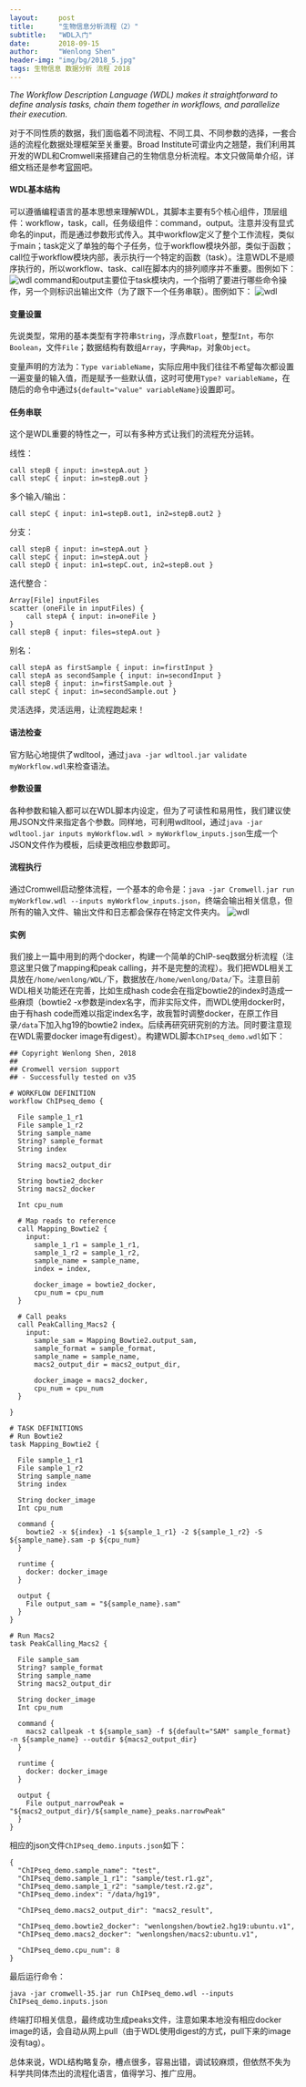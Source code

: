 ```yaml
---
layout:     post
title:      "生物信息分析流程（2）"
subtitle:   "WDL入门"
date:       2018-09-15
author:     "Wenlong Shen"
header-img: "img/bg/2018_5.jpg"
tags: 生物信息 数据分析 流程 2018
---
```


<script type="text/javascript" src="http://cdn.mathjax.org/mathjax/latest/MathJax.js?config=default"></script>

*The Workflow Description Language (WDL) makes it straightforward to define analysis tasks, chain them together in workflows, and parallelize their execution.*

对于不同性质的数据，我们面临着不同流程、不同工具、不同参数的选择，一套合适的流程化数据处理框架至关重要。Broad Institute可谓业内之翘楚，我们利用其开发的WDL和Cromwell来搭建自己的生物信息分析流程。本文只做简单介绍，详细文档还是参考<a href="http://www.openwdl.org/" target="_blank">官网</a>吧。

#### WDL基本结构

可以遵循编程语言的基本思想来理解WDL，其脚本主要有5个核心组件，顶层组件：workflow，task，call，任务级组件：command，output。注意并没有显式命名的input，而是通过参数形式传入。其中workflow定义了整个工作流程，类似于main；task定义了单独的每个子任务，位于workflow模块外部，类似于函数；call位于workflow模块内部，表示执行一个特定的函数（task）。注意WDL不是顺序执行的，所以workflow、task、call在脚本内的排列顺序并不重要。图例如下：
![wdl](/img/post/2018_09_15_workflow.png)
command和output主要位于task模块内，一个指明了要进行哪些命令操作，另一个则标识出输出文件（为了跟下一个任务串联）。图例如下：
![wdl](/img/post/2018_09_15_task.png)

#### 变量设置

先说类型，常用的基本类型有字符串`String`，浮点数`Float`，整型`Int`，布尔`Boolean`，文件`File`；数据结构有数组`Array`，字典`Map`，对象`Object`。

变量声明的方法为：`Type variableName`，实际应用中我们往往不希望每次都设置一遍变量的输入值，而是赋予一些默认值，这时可使用`Type? variableName`，在随后的命令中通过`${default="value" variableName}`设置即可。

#### 任务串联

这个是WDL重要的特性之一，可以有多种方式让我们的流程充分运转。

线性：

	call stepB { input: in=stepA.out }
	call stepC { input: in=stepB.out }

多个输入/输出：

	call stepC { input: in1=stepB.out1, in2=stepB.out2 }

分支：

	call stepB { input: in=stepA.out }
	call stepC { input: in=stepA.out }
	call stepD { input: in1=stepC.out, in2=stepB.out }

迭代整合：

	Array[File] inputFiles
	scatter (oneFile in inputFiles) {
		call stepA { input: in=oneFile }
	}
	call stepB { input: files=stepA.out }

别名：

	call stepA as firstSample { input: in=firstInput }
	call stepA as secondSample { input: in=secondInput }
	call stepB { input: in=firstSample.out }
	call stepC { input: in=secondSample.out }

灵活选择，灵活运用，让流程跑起来！

#### 语法检查

官方贴心地提供了wdltool，通过`java -jar wdltool.jar validate myWorkflow.wdl`来检查语法。

#### 参数设置

各种参数和输入都可以在WDL脚本内设定，但为了可读性和易用性，我们建议使用JSON文件来指定各个参数。同样地，可利用wdltool，通过`java -jar wdltool.jar inputs myWorkflow.wdl > myWorkflow_inputs.json`生成一个JSON文件作为模板，后续更改相应参数即可。

#### 流程执行

通过Cromwell启动整体流程，一个基本的命令是：`java -jar Cromwell.jar run myWorkflow.wdl --inputs myWorkflow_inputs.json`，终端会输出相关信息，但所有的输入文件、输出文件和日志都会保存在特定文件夹内。
![wdl](/img/post/2018_09_15_execution.png)

#### 实例

我们接上一篇中用到的两个docker，构建一个简单的ChIP-seq数据分析流程（注意这里只做了mapping和peak calling，并不是完整的流程）。我们把WDL相关工具放在`/home/wenlong/WDL/`下，数据放在`/home/wenlong/Data/`下。注意目前WDL相关功能还在完善，比如生成hash code会在指定bowtie2的index时造成一些麻烦（bowtie2 -x参数是index名字，而非实际文件，而WDL使用docker时，由于有hash code而难以指定index名字，故我暂时调整docker，在原工作目录`/data`下加入hg19的bowtie2 index。后续再研究研究别的方法。同时要注意现在WDL需要docker image有digest）。构建WDL脚本`ChIPseq_demo.wdl`如下：

	## Copyright Wenlong Shen, 2018
	##
	## Cromwell version support 
	## - Successfully tested on v35

	# WORKFLOW DEFINITION 
	workflow ChIPseq_demo {

	  File sample_1_r1
	  File sample_1_r2
	  String sample_name
	  String? sample_format
	  String index

	  String macs2_output_dir

	  String bowtie2_docker
	  String macs2_docker

	  Int cpu_num

	  # Map reads to reference
	  call Mapping_Bowtie2 {
	    input:
	      sample_1_r1 = sample_1_r1,
	      sample_1_r2 = sample_1_r2,
	      sample_name = sample_name,
	      index = index,

	      docker_image = bowtie2_docker,
	      cpu_num = cpu_num
	  }

	  # Call peaks
	  call PeakCalling_Macs2 {
	    input:
	      sample_sam = Mapping_Bowtie2.output_sam,
	      sample_format = sample_format,
	      sample_name = sample_name,
	      macs2_output_dir = macs2_output_dir,

	      docker_image = macs2_docker,
	      cpu_num = cpu_num
	  }

	}

	# TASK DEFINITIONS
	# Run Bowtie2
	task Mapping_Bowtie2 {

	  File sample_1_r1
	  File sample_1_r2
	  String sample_name
	  String index

	  String docker_image
	  Int cpu_num

	  command {
	    bowtie2 -x ${index} -1 ${sample_1_r1} -2 ${sample_1_r2} -S ${sample_name}.sam -p ${cpu_num}
	  }

	  runtime {
	    docker: docker_image
	  }

	  output {
	    File output_sam = "${sample_name}.sam"
	  }
	}

	# Run Macs2
	task PeakCalling_Macs2 {

	  File sample_sam
	  String? sample_format
	  String sample_name
	  String macs2_output_dir

	  String docker_image
	  Int cpu_num

	  command {
	    macs2 callpeak -t ${sample_sam} -f ${default="SAM" sample_format} -n ${sample_name} --outdir ${macs2_output_dir}
	  }

	  runtime {
	    docker: docker_image
	  }

	  output {
	    File output_narrowPeak = "${macs2_output_dir}/${sample_name}_peaks.narrowPeak"
	  }
	}

相应的json文件`ChIPseq_demo.inputs.json`如下：

	{
	  "ChIPseq_demo.sample_name": "test",
	  "ChIPseq_demo.sample_1_r1": "sample/test.r1.gz",
	  "ChIPseq_demo.sample_1_r2": "sample/test.r2.gz",
	  "ChIPseq_demo.index": "/data/hg19",
	  
	  "ChIPseq_demo.macs2_output_dir": "macs2_result",

	  "ChIPseq_demo.bowtie2_docker": "wenlongshen/bowtie2.hg19:ubuntu.v1",
	  "ChIPseq_demo.macs2_docker": "wenlongshen/macs2:ubuntu.v1",

	  "ChIPseq_demo.cpu_num": 8
	}

最后运行命令：
	
	java -jar cromwell-35.jar run ChIPseq_demo.wdl --inputs ChIPseq_demo.inputs.json

终端打印相关信息，最终成功生成peaks文件，注意如果本地没有相应docker image的话，会自动从网上pull（由于WDL使用digest的方式，pull下来的image没有tag）。

总体来说，WDL结构略复杂，槽点很多，容易出错，调试较麻烦，但依然不失为科学共同体杰出的流程化语言，值得学习、推广应用。
